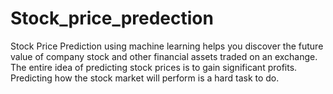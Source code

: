 # Stock_price_predection
Stock Price Prediction using machine learning helps you discover the future value of company stock and other financial assets traded on an exchange. The entire idea of predicting stock prices is to gain significant profits. Predicting how the stock market will perform is a hard task to do.
